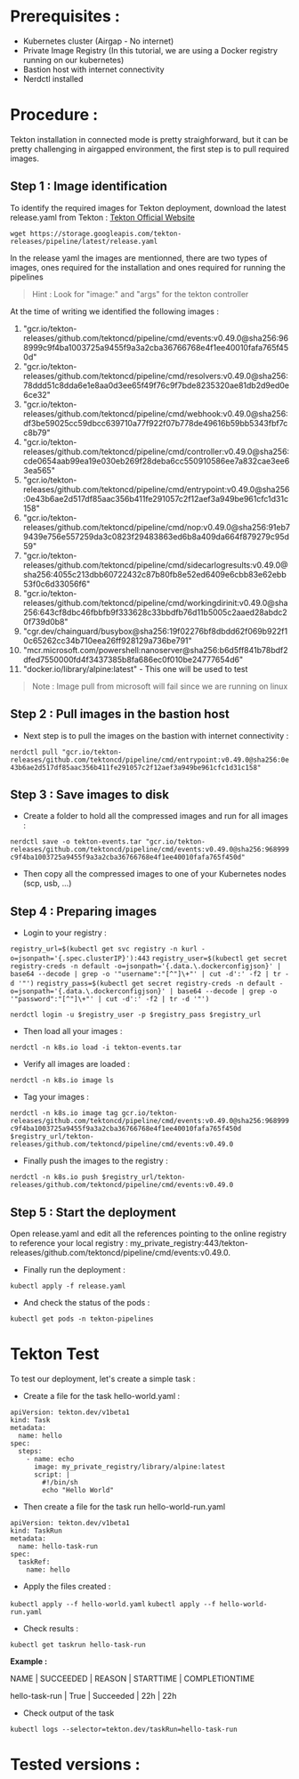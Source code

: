 # Prerequisites :
- Kubernetes cluster (Airgap - No internet)
- Private Image Registry (In this tutorial, we are using a Docker registry running on our kubernetes)
- Bastion host with internet connectivity
- Nerdctl installed

# Procedure : 
Tekton installation in connected mode is pretty straighforward, but it can be pretty challenging in airgapped environment, the first step is to pull required images.

## Step 1 : Image identification 
To identify the required images for Tekton deployment, download the latest release.yaml from Tekton :
[Tekton Official Website](https://tekton.dev/docs/installation/pipelines/)

`wget https://storage.googleapis.com/tekton-releases/pipeline/latest/release.yaml`

In the release yaml the images are mentionned, there are two types of images, ones required for the installation and ones required for running the pipelines 

> Hint : Look for "image:" and "args" for the tekton controller

At the time of writing we identified the following images :

1. "gcr.io/tekton-releases/github.com/tektoncd/pipeline/cmd/events:v0.49.0@sha256:968999c9f4ba1003725a9455f9a3a2cba36766768e4f1ee40010fafa765f450d"
2. "gcr.io/tekton-releases/github.com/tektoncd/pipeline/cmd/resolvers:v0.49.0@sha256:78ddd51c8dda6e1e8aa0d3ee65f49f76c9f7bde8235320ae81db2d9ed0e6ce32"
3. "gcr.io/tekton-releases/github.com/tektoncd/pipeline/cmd/webhook:v0.49.0@sha256:df3be59025cc59dbcc639710a77f922f07b778de49616b59bb5343fbf7cc8b79"
4. "gcr.io/tekton-releases/github.com/tektoncd/pipeline/cmd/controller:v0.49.0@sha256:cde0654aab99ea19e030eb269f28deba6cc550910586ee7a832cae3ee63ea565"
5. "gcr.io/tekton-releases/github.com/tektoncd/pipeline/cmd/entrypoint:v0.49.0@sha256:0e43b6ae2d517df85aac356b411fe291057c2f12aef3a949be961cfc1d31c158" 
6. "gcr.io/tekton-releases/github.com/tektoncd/pipeline/cmd/nop:v0.49.0@sha256:91eb79439e756e557259da3c0823f29483863ed6b8a409da664f879279c95d59" 
7. "gcr.io/tekton-releases/github.com/tektoncd/pipeline/cmd/sidecarlogresults:v0.49.0@sha256:4055c213dbb60722432c87b80fb8e52ed6409e6cbb83e62ebb53f0c6d33056f6" 
8. "gcr.io/tekton-releases/github.com/tektoncd/pipeline/cmd/workingdirinit:v0.49.0@sha256:643cf8dbc46fbbfb9f333628c33bbdfb76d11b5005c2aaed28abdc20f739d0b8"
9. "cgr.dev/chainguard/busybox@sha256:19f02276bf8dbdd62f069b922f10c65262cc34b710eea26ff928129a736be791"
10. "mcr.microsoft.com/powershell:nanoserver@sha256:b6d5ff841b78bdf2dfed7550000fd4f3437385b8fa686ec0f010be24777654d6"
11. "docker.io/library/alpine:latest" - This one will be used to test

> Note : Image pull from microsoft will fail since we are running on linux

## Step 2 : Pull images in the bastion host 
- Next step is to pull the images on the bastion with internet connectivity :

`nerdctl pull "gcr.io/tekton-releases/github.com/tektoncd/pipeline/cmd/entrypoint:v0.49.0@sha256:0e43b6ae2d517df85aac356b411fe291057c2f12aef3a949be961cfc1d31c158"`

## Step 3 : Save images to disk
- Create a folder to hold all the compressed images and run for all images :

`nerdctl save -o tekton-events.tar "gcr.io/tekton-releases/github.com/tektoncd/pipeline/cmd/events:v0.49.0@sha256:968999c9f4ba1003725a9455f9a3a2cba36766768e4f1ee40010fafa765f450d"`

- Then copy all the compressed images to one of your Kubernetes nodes (scp, usb, ...)

## Step 4 : Preparing images 
- Login to your registry :

`registry_url=$(kubectl get svc registry -n kurl -o=jsonpath='{.spec.clusterIP}'):443`
`registry_user=$(kubectl get secret registry-creds -n default -o=jsonpath='{.data.\.dockerconfigjson}' | base64 --decode | grep -o '"username":"[^"]\+"' | cut -d':' -f2 | tr -d '"')`
`registry_pass=$(kubectl get secret registry-creds -n default -o=jsonpath='{.data.\.dockerconfigjson}' | base64 --decode | grep -o '"password":"[^"]\+"' | cut -d':' -f2 | tr -d '"')`

`nerdctl login -u $registry_user -p $registry_pass $registry_url`

- Then load all your images :

`nerdctl -n k8s.io load -i tekton-events.tar`


- Verify all images are loaded :

`nerdctl -n k8s.io image ls` 

- Tag your images :

`nerdctl -n k8s.io image tag gcr.io/tekton-releases/github.com/tektoncd/pipeline/cmd/events:v0.49.0@sha256:968999c9f4ba1003725a9455f9a3a2cba36766768e4f1ee40010fafa765f450d $registry_url/tekton-releases/github.com/tektoncd/pipeline/cmd/events:v0.49.0`


- Finally push the images to the registry :

`nerdctl -n k8s.io push $registry_url/tekton-releases/github.com/tektoncd/pipeline/cmd/events:v0.49.0`


## Step 5 : Start the deployment 
Open release.yaml and edit all the references pointing to the online registry to reference your local registry : my_private_registry:443/tekton-releases/github.com/tektoncd/pipeline/cmd/events:v0.49.0.

- Finally run the deployment :

`kubectl apply -f release.yaml`

- And check the status of the pods :

`kubectl get pods -n tekton-pipelines`

# Tekton Test

To test our deployment, let's create a simple task :

- Create a file for the task hello-world.yaml : 
```
apiVersion: tekton.dev/v1beta1
kind: Task
metadata:
  name: hello
spec:
  steps:
    - name: echo
      image: my_private_registry/library/alpine:latest
      script: |
        #!/bin/sh
        echo "Hello World"
```

- Then create a file for the task run hello-world-run.yaml
```
apiVersion: tekton.dev/v1beta1
kind: TaskRun
metadata:
  name: hello-task-run
spec:
  taskRef:
    name: hello
```

- Apply the files created :

`kubectl apply --f hello-world.yaml`
`kubectl apply --f hello-world-run.yaml`

- Check results :

`kubectl get taskrun hello-task-run`

**Example :**

NAME                  |  SUCCEEDED    | REASON       | STARTTIME  | COMPLETIONTIME

hello-task-run        |    True       |  Succeeded   |  22h       |   22h

- Check output of the task 

`kubectl logs --selector=tekton.dev/taskRun=hello-task-run`

# Tested versions :
